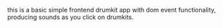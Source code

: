 this is a basic simple frontend drumkit app with dom event functionality, producing sounds as you click on drumkits.
